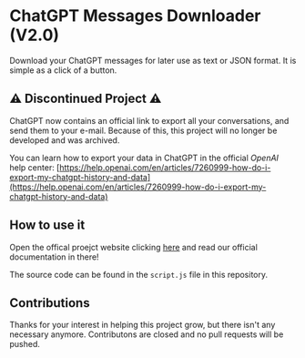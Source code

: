 # ChatGPT Messages Downloader (V2.0)

Download your ChatGPT messages for later use as text or JSON format. It is
simple as a click of a button.

## ⚠ Discontinued Project ⚠

ChatGPT now contains an official link to export all your conversations, and send
them to your e-mail. Because of this, this project will no longer be developed
and was archived.

You can learn how to export your data in ChatGPT in the official _OpenAI_ help
center:
[https://help.openai.com/en/articles/7260999-how-do-i-export-my-chatgpt-history-and-data](https://help.openai.com/en/articles/7260999-how-do-i-export-my-chatgpt-history-and-data)

## How to use it

Open the offical proejct website clicking
[here](https://joaoiacillo.github.io/chatgpt-messages-downloader/)
and read our official documentation in there!

The source code can be found in the `script.js` file in this repository.

## Contributions

Thanks for your interest in helping this project grow, but there isn't
any necessary anymore. Contributons are closed and no pull requests
will be pushed.
